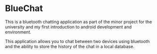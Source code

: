 # BlueChat

This is a bluetooth chatting application as part of the minor project for the university and my first introduction to android development and environment.

This application allows you to chat between two devices using bluetooth and the ability to store the history of the chat in a local database.
